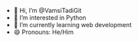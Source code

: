 - 👋 Hi, I’m @VamsiTadiGit
- 👀 I’m interested in Python
- 🌱 I’m currently learning web development
- 😄 Pronouns: He/Him

